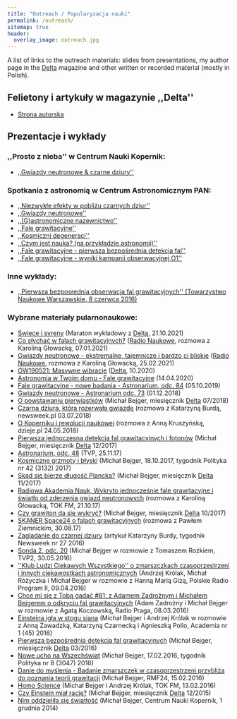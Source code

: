 ```yaml
---
title: "Outreach / Popularyzacja nauki" 
permalink: /outreach/
sitemap: true
header: 
  overlay_image: outreach.jpg
---
```


A list of links to the outreach materials: slides from presentations, 
my author page in the [Delta](http://www.deltami.edu.pl) 
magazine and other written or recorded material (mostly in Polish).  

## Felietony i artykuły w magazynie ,,Delta''
* <a href="http://www.deltami.edu.pl/delta/autorzy/michal_bejger/">Strona autorska</a>

## Prezentacje i wykłady
 
### ,,Prosto z nieba'' w Centrum Nauki Kopernik: 
* <a href="../talks/gwiazdy_neutronowe_i_czarne_dziury.pdf">,,Gwiazdy neutronowe & czarne dziury''</a> 

### Spotkania z astronomią w Centrum Astronomicznym PAN: 
* <a href="../talks/wyklad.ppt">,,Niezwykłe efekty w pobliżu czarnych dziur''</a>
* <a href="../talks/gwiazdy_neutronowe.pdf">,,Gwiazdy neutronowe''</a>
* <a href="../talks/240111.pdf">,,(G)astronomiczne nazewnictwo''</a>
* <a href="../talks/falegrawitacyjne.odp">,,Fale grawitacyjne''</a>
* <a href="../talks/deg.pdf">,,Kosmiczni degeneraci''</a>
* <a href="../talks/czym_jest_nauka.pdf">,,Czym jest nauka? (na przykładzie astronomii)''</a>
* <a href="../talks/gw150914.pdf">,,Fale grawitacyjne - pierwsza bezpośrednia detekcja fal''</a>
* <a href="../talks/fg_afterO1.pdf">,,Fale grawitacyjne - wyniki kampanii obserwacyjnej O1''</a>

### Inne wykłady: 
* <a href="../talks/tnw080616.pdf">,,Pierwsza bezposrednia obserwacja fal grawitacyjnych''
                (Towarzystwo Naukowe Warszawskie, 8 czerwca 2016)
                </a>

### Wybrane materiały pularnonaukowe: 

* [Świece i syreny](https://www.youtube.com/watch?v=FMOFHQtATMA) (Maraton wykładowy z [Deltą](http://www.deltami.edu.pl), 21.10.2021)
* [Co słychać w falach grawitacyjnych?](https://www.youtube.com/watch?v=2nB80BFOGWM) ([Radio Naukowe](https://www.youtube.com/c/radionaukowe/videos), rozmowa z Karoliną Głowacką, 07.01.2021)
* [Gwiazdy neutronowe - ekstremalne, tajemnicze i bardzo ci bliskie](https://www.youtube.com/watch?v=BivdUdUKixY) ([Radio Naukowe](https://www.youtube.com/c/radionaukowe/videos), rozmowa z Karoliną Głowacką, 25.02.2021)
* [GW190521: Masywne wibracje](http://www.deltami.edu.pl/temat/astronomia/astrofizyka/2020/09/30/gw190521-masywne-wibracje/) ([Deltą](http://www.deltami.edu.pl), 10.2020)
* [Astronomia w Twoim domu - Fale grawitacyjne](https://www.youtube.com/watch?v=D6yhr8XgpD8) (14.04.2020) 
* [Fale grawitacyjne - nowe badania - Astronarium, odc. 84](https://www.youtube.com/watch?v=j_jqmhvJ5XE) (05.10.2019) 
* [Gwiazdy neutronowe - Astronarium odc. 73](https://www.youtube.com/watch?v=Lx42Wf2tK64) (01.12.2018)
* [O powstawaniu pierwiastków](http://www.deltami.edu.pl/temat/astronomia/astrofizyka/2018/06/21/O_powstawaniu_pierwiastkow/) (Michał Bejger, miesięcznik [Delta](http://www.deltami.edu.pl) 07/2018)
* [Czarna dziura, która rozerwała gwiazdę](http://www.newsweek.pl/wiedza/nauka/czarne-dziury-w-kosmosie-rozmowa-z-michalem-bejgerem,artykuly,429591,1.html) (rozmowa z Katarzyną Burdą, newsweek.pl 03.07.2018) 
* [O Koperniku i rewolucji naukowej](http://www.dzieje.pl/aktualnosci/m-bejger-w-pewnym-sensie-kopernik-napisal-o-obrotach-cial-niebieskich-bo-rzeczywistosc) (rozmowa z Anną Kruszyńską, dzieje.pl 24.05.2018)
* [Pierwsza jednoczesna detekcja fal grawitacyjnych i fotonów](http://www.deltami.edu.pl/temat/fizyka/grawitacja_i_wszechswiat/2017/11/22/Pierwsza_jednoczesna_detekcja_fal/) (Michał Bejger, miesięcznik [Delta](http://www.deltami.edu.pl) 12/2017)
* [Astronarium, odc. 48](https://www.youtube.com/watch?v=anyJW7u1Euw) (TVP, 25.11.17)
* [Kosmiczne grzmoty i błyski](https://archiwum.polityka.pl/art/kosmiczne-grzmoty-i-blyski,387018.html) (Michał Bejger, 18.10.2017, tygodnik Polityka nr 42 (3132) 2017)
* [Skąd się bierze długość Plancka?](http://www.deltami.edu.pl/temat/fizyka/fizyka_kwantowa/2017/10/23/Skad_sie_bierze_dlugosc_Plancka/) (Michał Bejger, miesięcznik [Delta](http://www.deltami.edu.pl) 11/2017)
* [Radiowa Akademia Nauk, Wykryto jednocześnie fale grawitacyjne i światło od zderzenia gwiazd neutronowych](http://audycje.tokfm.pl/podcast/Wykryto-jednoczesnie-fale-grawitacyjne-i-swiatlo-od-zderzenia-gwiazd-neutronowych/55192) (rozmowa z Karoliną Głowacką, TOK FM, 21.10.17) 
* [Czy grawiton da się wykryć?](http://www.deltami.edu.pl/temat/fizyka/grawitacja_i_wszechswiat/2017/09/20/Czy_grawiton_da_sie_wykryc/) (Michał Bejger, miesięcznik [Delta](http://www.deltami.edu.pl) 10/2017)
* [SKANER Space24 o falach grawitacyjnych](http://www.space24.pl/653920,skaner-space24-bejger-o-falach-grawitacyjnych-bardzo-trudno-jest-wygiac-czasoprzestrzen-tak-by-zaczela-drgac) (rozmowa z Pawłem Ziemnickim, 30.08.17)  
* [Zaglądanie do czarnej dziury](http://www.newsweek.pl/plus/nauka/fale-grawitacyjne-astrofizycy-potwierdzili-ich-istnienie-w-kosmosie,artykuly,387949,1,z.html) (artykuł Katarzyny Burdy, tygodnik Newsweek nr 27 2016) 
* [Sonda 2, odc. 20](http://vod.tvp.pl/25270514/odc-20) (Michał Bejger w rozmowie z Tomaszem Rożkiem, TVP2, 30.05.2016)
* [''Klub Ludzi Ciekawych Wszystkiego'' o zmarszczkach czasoprzestrzeni i innych ciekawostkach astronomicznych](http://www.polskieradio.pl/8/405/Artykul/1605382,Rewelacje-nie-tylko-z-teleskopu-Hubblea) (Andrzej Królak, Michał Różyczka i Michał Bejger w rozmowie z Hanną Marią Gizą, Polskie Radio Program II, 09.04.2016)
* [Chce mi się z Tobą gadać #81: z Adamem Zadrożnym i Michałem Bejgerem o odkryciu fal grawitacyjnych](http://radiopraga.pl/archiwum-audio/1126-81-z-adamem-zadroznym-i-michalem-bejgerem-o-odkryciu-fal-grawitacyjnych) (Adam Zadrożny i Michał Bejger w rozmowie z Agatą Koczowską, Radio Praga, 08.03.2016)
* [Einsteina igła w stogu siana](http://www.naukaonline.pl/nasze-teksty/nauki-scisle/item/2827-einsteina-igla-w-stogu-siana) (Michał Bejger i Andrzej Królak w rozmowie z Anną Zawadzką, Katarzyną Czarnecką i Agnieszką Pollo, Academia nr 1 (45) 2016)
* [Pierwsza bezpośrednia detekcja fal grawitacyjnych](http://www.deltami.edu.pl/temat/fizyka/grawitacja_i_wszechswiat/2016/02/21/Pierwsza_bezposrednia_detekcja_fal/) (Michał Bejger, miesięcznik [Delta](http://www.deltami.edu.pl) 03/2016)
* [Nowe ucho na Wszechświat](http://archiwum.polityka.pl/autor/michal-bejger,0,14305.html) (Michał Bejger, 17.02.2016, tygodnik Polityka nr 8 (3047) 2016)
* [Danie do myślenia - Badanie zmarszczek w czasoprzestrzeni przybliża do poznania teorii grawitacji](http://www.rmf24.pl/tylko-w-rmf24/danie-do-myslenia/news-michal-bejger-badanie-zmarszczek-w-czasoprzestrzeni-przybliz,nId,2145865) (Michał Bejger, RMF24, 15.02.2016)
* [Homo Science](http://audycje.tokfm.pl/odcinek/Przeglad-naukowych-newsow-tygodnia-Rozmowa-z-Polakami-zaangazowanymi-w-odkrycie-fal-grawitacyjnych-prof-Andrzej-Krolak-i-dr-Michal-Bejger/34362) (Michał Bejger i Andrzej Królak, TOK FM, 13.02.2016)
* [Czy Einstein miał rację?](http://www.deltami.edu.pl/temat/fizyka/grawitacja_i_wszechswiat/2015/11/26/Czy_Einstein_mial_racje/) (Michał Bejger, miesięcznik [Delta](http://www.deltami.edu.pl) 12/2015)
* [Nim oddzieliła się światłość](http://www.kopernik.org.pl/orientuj-sie-w-nauce/20140/nim-oddzielila-sie-swiatlosc/) (Michał Bejger, Centrum Nauki Kopernik, 1 grudnia 2014)

